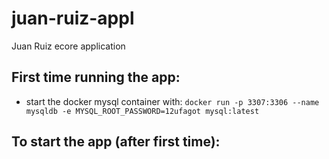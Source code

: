 # juan-ruiz-appl
 Juan Ruiz ecore application

## First time running the app:
 - start the docker mysql container with:
   ```docker run -p 3307:3306 --name mysqldb -e MYSQL_ROOT_PASSWORD=12ufagot mysql:latest```

## To start the app (after first time):
